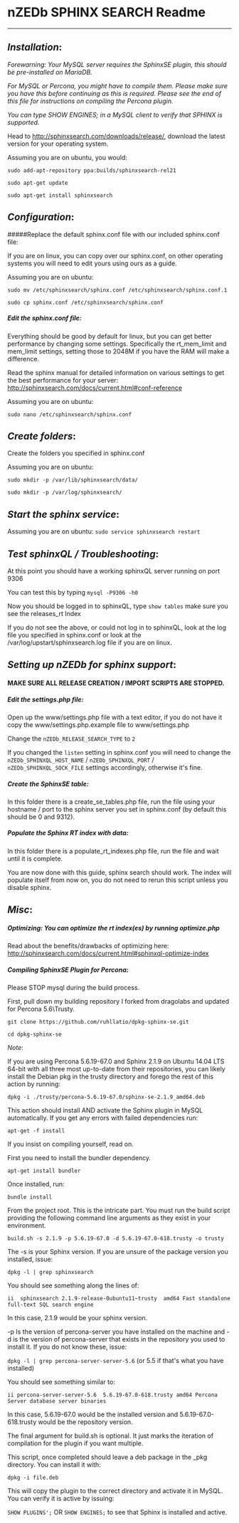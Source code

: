 # nZEDb SPHINX SEARCH Readme
---------------------------

## _Installation_:

_Forewarning: Your MySQL server requires the SphinxSE plugin, this should be pre-installed on MariaDB._

_For MySQL or Percona, you might have to compile them. Please make sure you have this before continuing as this is required.  Please see the end of this file for instructions on compiling the Percona plugin._

_You can type SHOW ENGINES; in a MySQL client to verify that SPHINX is supported._

Head to http://sphinxsearch.com/downloads/release/, download the latest version for your operating system.

Assuming you are on ubuntu, you would:

`sudo add-apt-repository ppa:builds/sphinxsearch-rel21`

`sudo apt-get update`

`sudo apt-get install sphinxsearch`

## _Configuration_:
#####Replace the default sphinx.conf file with our included sphinx.conf file:

If you are on linux, you can copy over our sphinx.conf, on other operating systems you will need to edit yours using ours as a guide.

Assuming you are on ubuntu:

`sudo mv /etc/sphinxsearch/sphinx.conf /etc/sphinxsearch/sphinx.conf.1`

`sudo cp sphinx.conf /etc/sphinxsearch/sphinx.conf`

##### Edit the sphinx.conf file:
Everything should be good by default for linux, but you can get better performance by changing some settings. Specifically the rt_mem_limit and mem_limit settings, setting those to 2048M if you have the RAM will make a difference.

Read the sphinx manual for detailed information on various settings to get the best performance for your server: http://sphinxsearch.com/docs/current.html#conf-reference

Assuming you are on ubuntu:

`sudo nano /etc/sphinxsearch/sphinx.conf`

## _Create folders_:
Create the folders you specified in sphinx.conf

Assuming you are on ubuntu:

`sudo mkdir -p /var/lib/sphinxsearch/data/`

`sudo mkdir -p /var/log/sphinxsearch/`

## _Start the sphinx service_:
Assuming you are on ubuntu:
`sudo service sphinxsearch restart`

## _Test sphinxQL / Troubleshooting_:
At this point you should have a working sphinxQL server running on port 9306

You can test this by typing `mysql -P9306 -h0`

Now you should be logged in to sphinxQL, type `show tables` make sure you see the releases_rt Index

If you do not see the above, or could not log in to sphinxQL, look at the log file you specified in sphinx.conf or look at the /var/log/upstart/sphinxsearch.log file if you are on linux.

## _Setting up nZEDb for sphinx support_:

#### MAKE SURE ALL RELEASE CREATION / IMPORT SCRIPTS ARE STOPPED.

##### Edit the settings.php file:
Open up the www/settings.php file with a text editor, if you do not have it copy the www/settings.php.example file to www/settings.php

Change the `nZEDb_RELEASE_SEARCH_TYPE` to `2`

If you changed the `listen` setting in sphinx.conf you will need to change the `nZEDb_SPHINXQL_HOST_NAME` / `nZEDb_SPHINXQL_PORT` / `nZEDb_SPHINXQL_SOCK_FILE` settings accordingly, otherwise it's fine.

##### Create the SphinxSE table:
In this folder there is a create_se_tables.php file, run the file using your hostname / port to the sphinx server you set in sphinx.conf (by default this should be 0 and 9312).

##### Populate the Sphinx RT index with data:
In this folder there is a populate_rt_indexes.php file, run the file and wait until it is complete.

You are now done with this guide, sphinx search should work. The index will populate itself from now on, you do not need to rerun this script unless you disable sphinx.

## _Misc_:

##### Optimizing: You can optimize the rt index(es) by running optimize.php

Read about the benefits/drawbacks of optimizing here: http://sphinxsearch.com/docs/current.html#sphinxql-optimize-index

##### Compiling SphinxSE Plugin for Percona:

Please STOP mysql during the build process.

First, pull down my building repository I forked from dragolabs and updated for Percona 5.6\Trusty.

`git clone https://github.com/ruhllatio/dpkg-sphinx-se.git`

`cd dpkg-sphinx-se`

_Note_:

If you are using Percona 5.6.19-67.0 and Sphinx 2.1.9 on Ubuntu 14.04 LTS 64-bit with all three most up-to-date from their repositories, you can likely install the Debian pkg in the trusty directory and forego the rest of this action by running:

`dpkg -i ./trusty/percona-5.6.19-67.0/sphinx-se-2.1.9_amd64.deb`

This action should install AND activate the Sphinx plugin in MySQL automatically.  If you get any errors with failed dependencies run:

`apt-get -f install`

If you insist on compiling yourself, read on.

First you need to install the bundler dependency.

`apt-get install bundler`

Once installed, run:

`bundle install`

From the project root.  This is the intricate part.  You must run the build script providing the following command line arguments as they exist in your environment.

`build.sh -s 2.1.9 -p 5.6.19-67.0 -d 5.6.19-67.0-618.trusty -o trusty`

The -s is your Sphinx version.  If you are unsure of the package version you installed, issue:

`dpkg -l | grep sphinxsearch`

You should see something along the lines of:

`ii  sphinxsearch 2.1.9-release-0ubuntu11~trusty  amd64 Fast standalone full-text SQL search engine`

In this case, 2.1.9 would be your sphinx version.

-p Is the version of percona-server you have installed on the machine and -d is the version of percona-server that exists in the repository you used to install it.  If you do not know these, issue:

`dpkg -l | grep percona-server-server-5.6` (or 5.5 if that's what you have installed)

You should see something similar to:

`ii percona-server-server-5.6  5.6.19-67.0-618.trusty amd64 Percona Server database server binaries`

In this case, 5.6.19-67.0 would be the installed version and 5.6.19-67.0-618.trusty would be the repository version.

The final argument for build.sh is optional.  It just marks the iteration of compilation for the plugin if you want multiple.

This script, once completed should leave a deb package in the _pkg directory.  You can install it with:

`dpkg -i file.deb`

This will copy the plugin to the correct directory and activate it in MySQL.  You can verify it is active by issuing:

`SHOW PLUGINS';` OR `SHOW ENGINES;` to see that Sphinx is installed and active.
